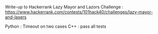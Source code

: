Write-up to Hackerrank Lazy Mayor and Lazors
Challenge : https://www.hackerrank.com/contests/101hack40/challenges/lazy-mayor-and-lasers

Python : Timeout on two cases
C++ : pass all tests